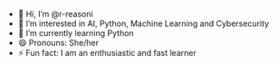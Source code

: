 - 👋 Hi, I’m @r-reasoni
- 👀 I’m interested in AI, Python, Machine Learning and Cybersecurity
- 🌱 I’m currently learning Python
- 😄 Pronouns: She/her
- ⚡ Fun fact: I am an enthusiastic and fast learner 

<!---
r-reasoni/r-reasoni is a ✨ special ✨ repository because its `README.md` (this file) appears on your GitHub profile.
You can click the Preview link to take a look at your changes.
--->

